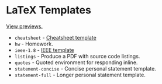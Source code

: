# LaTeX Templates

[View previews.](http://bamos.io/latex-templates)

+ `cheatsheet` - [Cheatsheet template][cheatsheet]
+ `hw` - Homework.
+ `ieee-1.8` - [IEEE template][ieee]
+ `listings` - Produce a PDF with source code listings.
+ `quotes` - Quoted environment for responding inline.
+ `statement-concise` - Concise personal statement template.
+ `statement-full` - Longer personal statement template.

[cheatsheet]: http://www.stdout.org/~winston/latex/
[ieee]: http://www.ctan.org/tex-archive/macros/latex2e/contrib/IEEEtran/
